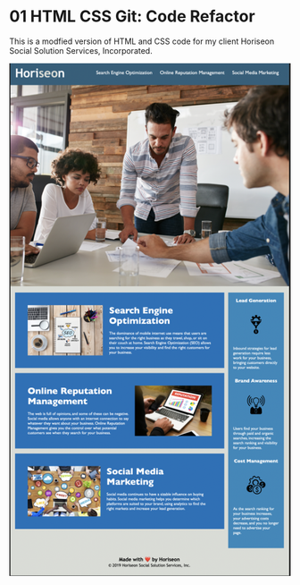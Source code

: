 # 01 HTML CSS Git: Code Refactor

This is a modfied version of HTML and CSS code for my client Horiseon Social Solution Services, Incorporated. 

![HoriSEOnWebsite](images/HoriSEOnWebsite.png)


